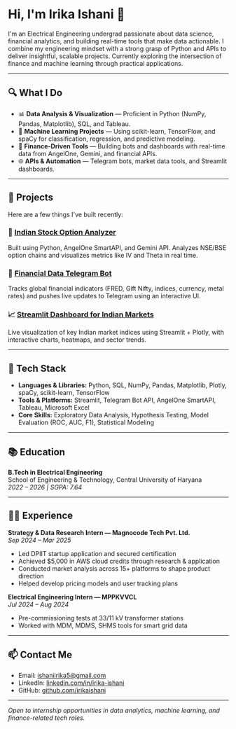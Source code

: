 # Hi, I'm Irika Ishani 👋

I'm an Electrical Engineering undergrad passionate about data science, financial analytics, and building real-time tools that make data actionable. I combine my engineering mindset with a strong grasp of Python and APIs to deliver insightful, scalable projects. Currently exploring the intersection of finance and machine learning through practical applications.

---

## 🔍 What I Do

- 📊 **Data Analysis & Visualization** — Proficient in Python (NumPy, Pandas, Matplotlib), SQL, and Tableau.
- 🧠 **Machine Learning Projects** — Using scikit-learn, TensorFlow, and spaCy for classification, regression, and predictive modeling.
- 🧮 **Finance-Driven Tools** — Building bots and dashboards with real-time data from AngelOne, Gemini, and financial APIs.
- 🌐 **APIs & Automation** — Telegram bots, market data tools, and Streamlit dashboards.

---

## 🚀 Projects

Here are a few things I've built recently:

### 🧾 [Indian Stock Option Analyzer](https://github.com/irikaishani/stock-option-analyzer)  
Built using Python, AngelOne SmartAPI, and Gemini API. Analyzes NSE/BSE option chains and visualizes metrics like IV and Theta in real time.

### 🤖 [Financial Data Telegram Bot](https://github.com/irikaishani/finance-telegram-bot)  
Tracks global financial indicators (FRED, Gift Nifty, indices, currency, metal rates) and pushes live updates to Telegram using an interactive UI.

### 📈 [Streamlit Dashboard for Indian Markets](https://github.com/irikaishani/market-dashboard)  
Live visualization of key Indian market indices using Streamlit + Plotly, with interactive charts, heatmaps, and sector trends.

---

## 🧰 Tech Stack

- **Languages & Libraries:** Python, SQL, NumPy, Pandas, Matplotlib, Plotly, spaCy, scikit-learn, TensorFlow  
- **Tools & Platforms:** Streamlit, Telegram Bot API, AngelOne SmartAPI, Tableau, Microsoft Excel  
- **Core Skills:** Exploratory Data Analysis, Hypothesis Testing, Model Evaluation (ROC, AUC, F1), Statistical Modeling

---

## 📚 Education

**B.Tech in Electrical Engineering**  
School of Engineering & Technology, Central University of Haryana  
*2022 – 2026 | SGPA: 7.64*

---

## 🧑‍💻 Experience

**Strategy & Data Research Intern — Magnocode Tech Pvt. Ltd.**  
*Sep 2024 – Mar 2025*  
- Led DPIIT startup application and secured certification  
- Achieved $5,000 in AWS cloud credits through research & application  
- Conducted market analysis across 15+ platforms to shape product direction  
- Helped develop pricing models and user tracking plans

**Electrical Engineering Intern — MPPKVVCL**  
*Jul 2024 – Aug 2024*  
- Pre-commissioning tests at 33/11 kV transformer stations  
- Worked with MDM, MDMS, SHMS tools for smart grid data

---

## 📫 Contact Me

- Email: [ishaniirika5@gmail.com](mailto:ishaniirika5@gmail.com)  
- LinkedIn: [linkedin.com/in/irika-ishani](https://linkedin.com/in/irika-ishani-828267307)  
- GitHub: [github.com/irikaishani](https://github.com/irikaishani)

---

*Open to internship opportunities in data analytics, machine learning, and finance-related tech roles.*
